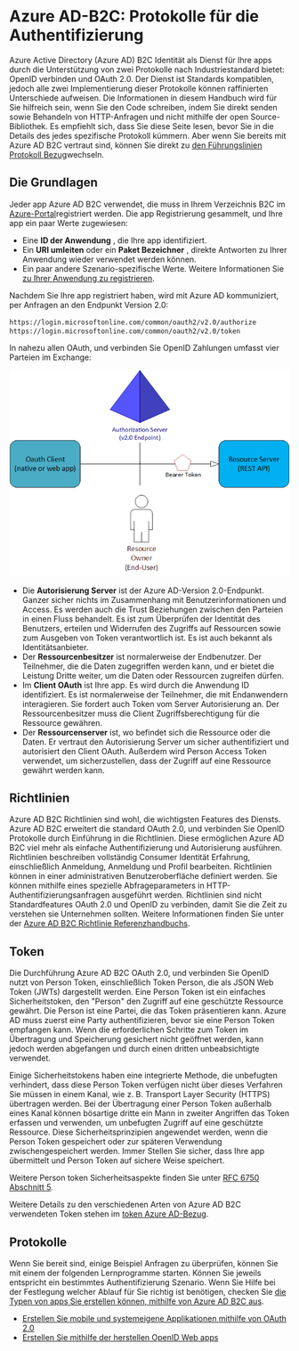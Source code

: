 <properties
    pageTitle="Azure-Active Directory B2C | Microsoft Azure"
    description="So erstellen Sie apps direkt mithilfe von Azure Active Directory B2C unterstützten Protokolle."
    services="active-directory-b2c"
    documentationCenter=""
    authors="dstrockis"
    manager="mbaldwin"
    editor=""/>

<tags
    ms.service="active-directory-b2c"
    ms.workload="identity"
    ms.tgt_pltfrm="na"
    ms.devlang="na"
    ms.topic="article"
    ms.date="07/22/2016"
    ms.author="dastrock"/>

# <a name="azure-ad-b2c-authentication-protocols"></a>Azure AD-B2C: Protokolle für die Authentifizierung

Azure Active Directory (Azure AD) B2C Identität als Dienst für Ihre apps durch die Unterstützung von zwei Protokolle nach Industriestandard bietet: OpenID verbinden und OAuth 2.0. Der Dienst ist Standards kompatiblen, jedoch alle zwei Implementierung dieser Protokolle können raffinierten Unterschiede aufweisen.  Die Informationen in diesem Handbuch wird für Sie hilfreich sein, wenn Sie den Code schreiben, indem Sie direkt senden sowie Behandeln von HTTP-Anfragen und nicht mithilfe der open Source-Bibliothek. Es empfiehlt sich, dass Sie diese Seite lesen, bevor Sie in die Details des jedes spezifische Protokoll kümmern. Aber wenn Sie bereits mit Azure AD B2C vertraut sind, können Sie direkt zu [den Führungslinien Protokoll Bezug](#protocols)wechseln.

<!-- TODO: Need link to libraries above -->

## <a name="the-basics"></a>Die Grundlagen
Jeder app Azure AD B2C verwendet, die muss in Ihrem Verzeichnis B2C im [Azure-Portal](https://portal.azure.com)registriert werden. Die app Registrierung gesammelt, und Ihre app ein paar Werte zugewiesen:

- Eine **ID der Anwendung** , die Ihre app identifiziert.
- Ein **URI umleiten** oder ein **Paket Bezeichner** , direkte Antworten zu Ihrer Anwendung wieder verwendet werden können.
- Ein paar andere Szenario-spezifische Werte. Weitere Informationen Sie [zu Ihrer Anwendung zu registrieren](active-directory-b2c-app-registration.md).

Nachdem Sie Ihre app registriert haben, wird mit Azure AD kommuniziert, per Anfragen an den Endpunkt Version 2.0:

```
https://login.microsoftonline.com/common/oauth2/v2.0/authorize
https://login.microsoftonline.com/common/oauth2/v2.0/token
```

In nahezu allen OAuth, und verbinden Sie OpenID Zahlungen umfasst vier Parteien im Exchange:

![Rollen OAuth 2.0](./media/active-directory-b2c-reference-protocols/protocols_roles.png)

- Die **Autorisierung Server** ist der Azure AD-Version 2.0-Endpunkt. Ganzer sicher nichts im Zusammenhang mit Benutzerinformationen und Access. Es werden auch die Trust Beziehungen zwischen den Parteien in einen Fluss behandelt. Es ist zum Überprüfen der Identität des Benutzers, erteilen und Widerrufen des Zugriffs auf Ressourcen sowie zum Ausgeben von Token verantwortlich ist. Es ist auch bekannt als Identitätsanbieter.
- Der **Ressourcenbesitzer** ist normalerweise der Endbenutzer. Der Teilnehmer, die die Daten zugegriffen werden kann, und er bietet die Leistung Dritte weiter, um die Daten oder Ressourcen zugreifen dürfen.
- Im **Client OAuth** ist Ihre app. Es wird durch die Anwendung ID identifiziert. Es ist normalerweise der Teilnehmer, die mit Endanwendern interagieren. Sie fordert auch Token vom Server Autorisierung an. Der Ressourcenbesitzer muss die Client Zugriffsberechtigung für die Ressource gewähren.
- Der **Ressourcenserver** ist, wo befindet sich die Ressource oder die Daten. Er vertraut den Autorisierung Server um sicher authentifiziert und autorisiert den Client OAuth. Außerdem wird Person Access Token verwendet, um sicherzustellen, dass der Zugriff auf eine Ressource gewährt werden kann.

## <a name="policies"></a>Richtlinien
Azure AD B2C Richtlinien sind wohl, die wichtigsten Features des Diensts. Azure AD B2C erweitert die standard OAuth 2.0, und verbinden Sie OpenID Protokolle durch Einführung in die Richtlinien. Diese ermöglichen Azure AD B2C viel mehr als einfache Authentifizierung und Autorisierung ausführen. Richtlinien beschreiben vollständig Consumer Identität Erfahrung, einschließlich Anmeldung, Anmeldung und Profil bearbeiten. Richtlinien können in einer administrativen Benutzeroberfläche definiert werden. Sie können mithilfe eines spezielle Abfrageparameters in HTTP-Authentifizierungsanfragen ausgeführt werden. Richtlinien sind nicht Standardfeatures OAuth 2.0 und OpenID zu verbinden, damit Sie die Zeit zu verstehen sie Unternehmen sollten. Weitere Informationen finden Sie unter der [Azure AD B2C Richtlinie Referenzhandbuchs](active-directory-b2c-reference-policies.md).

## <a name="tokens"></a>Token
Die Durchführung Azure AD B2C OAuth 2.0, und verbinden Sie OpenID nutzt von Person Token, einschließlich Token Person, die als JSON Web Token (JWTs) dargestellt werden. Eine Person Token ist ein einfaches Sicherheitstoken, den "Person" den Zugriff auf eine geschützte Ressource gewährt. Die Person ist eine Partei, die das Token präsentieren kann. Azure AD muss zuerst eine Party authentifizieren, bevor sie eine Person Token empfangen kann. Wenn die erforderlichen Schritte zum Token im Übertragung und Speicherung gesichert nicht geöffnet werden, kann jedoch werden abgefangen und durch einen dritten unbeabsichtigte verwendet.

Einige Sicherheitstokens haben eine integrierte Methode, die unbefugten verhindert, dass diese Person Token verfügen nicht über dieses Verfahren Sie müssen in einem Kanal, wie z. B. Transport Layer Security (HTTPS) übertragen werden. Bei der Übertragung einer Person Token außerhalb eines Kanal können bösartige dritte ein Mann in zweiter Angriffen das Token erfassen und verwenden, um unbefugten Zugriff auf eine geschützte Ressource. Diese Sicherheitsprinzipien angewendet werden, wenn die Person Token gespeichert oder zur späteren Verwendung zwischengespeichert werden. Immer Stellen Sie sicher, dass Ihre app übermittelt und Person Token auf sichere Weise speichert.

Weitere Person token Sicherheitsaspekte finden Sie unter [RFC 6750 Abschnitt 5](http://tools.ietf.org/html/rfc6750).

Weitere Details zu den verschiedenen Arten von Azure AD B2C verwendeten Token stehen im [token Azure AD-Bezug](active-directory-b2c-reference-tokens.md).

## <a name="protocols"></a>Protokolle

Wenn Sie bereit sind, einige Beispiel Anfragen zu überprüfen, können Sie mit einem der folgenden Lernprogramme starten. Können Sie jeweils entspricht ein bestimmtes Authentifizierung Szenario. Wenn Sie Hilfe bei der Festlegung welcher Ablauf für Sie richtig ist benötigen, checken Sie [die Typen von apps Sie erstellen können, mithilfe von Azure AD B2C aus](active-directory-b2c-apps.md).

- [Erstellen Sie mobile und systemeigene Applikationen mithilfe von OAuth 2.0](active-directory-b2c-reference-oauth-code.md)
- [Erstellen Sie mithilfe der herstellen OpenID Web apps](active-directory-b2c-reference-oidc.md)
